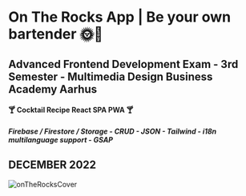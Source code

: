 # On The Rocks App | Be your own bartender 🌞🍹
## Advanced Frontend Development Exam - 3rd Semester - Multimedia Design Business Academy Aarhus

#### 🍸 Cocktail Recipe React SPA PWA 🍸
##### Firebase / Firestore / Storage - CRUD - JSON - Tailwind - i18n multilanguage support - GSAP






## DECEMBER 2022
![onTheRocksCover](https://firebasestorage.googleapis.com/v0/b/on-the-rocks-app.appspot.com/o/twittercard.png?alt=media&token=b12cbb89-cb5c-461b-b4eb-ebf8978d9237)
